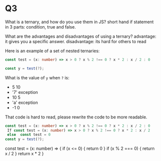 # Q3

What is a ternary, and how do you use them in JS?
short hand if statement in 3 parts: condition, true and false.

What are the advantages and disadvantages of using a ternary?
advantage: it gives you a specific answer.
disadvantage: its hard for others to read

Here is an example of a set of nested ternaries:
```ts
const test = (x: number) => x > 0 ? x % 2 !== 0 ? x * 2 : x / 2 : 0

const y = test(?);
``` 

What is the value of `y` when `?` is:
* 5 10
* '7'  exception
* 10 5
* 'a' exception
* -1 0

That code is hard to read, please rewrite the code to be more readable.
```ts
const test = (x: number) => x > 0 ? x % 2 !== 0 ? x * 2 : x / 2 : 0
 If const test = (x: number) => x > 0 ? x % 2 !== 0 ? x * 2 : x / 2
 else  const test = 0
const y = test(?);
```

const test = (x: number) => {
    if (x <= 0) {
        return 0
    }
    if (x % 2 === 0) {
        return x / 2
    }
    return x * 2
}